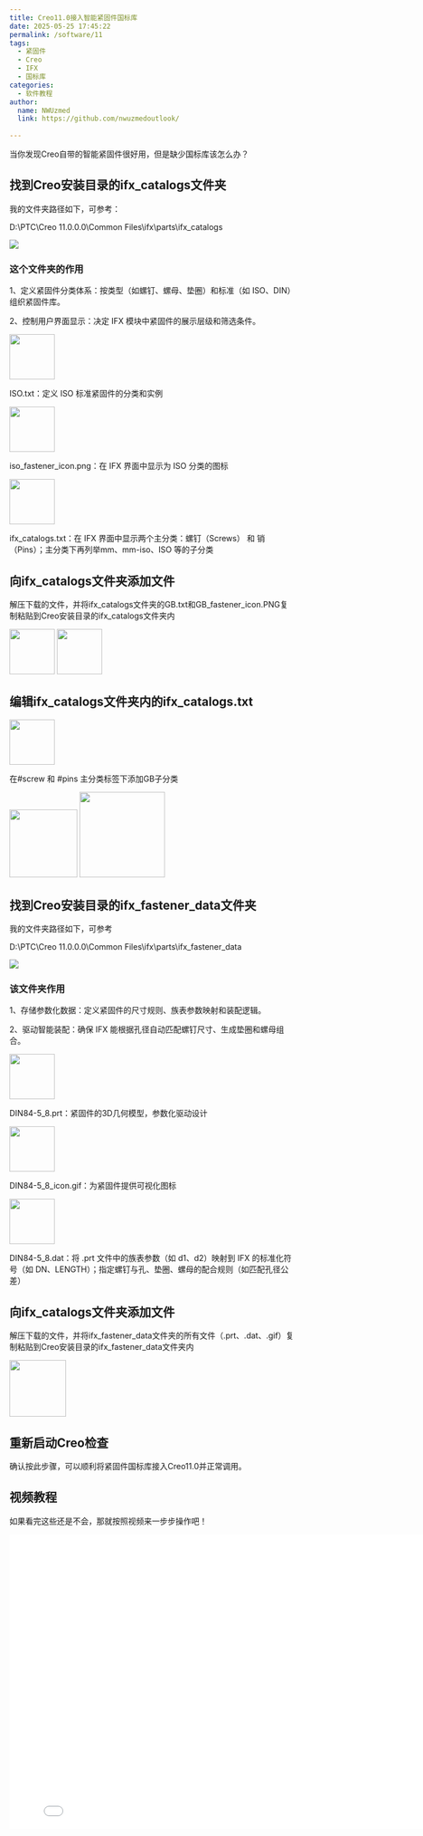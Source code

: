 ```yaml
---
title: Creo11.0接入智能紧固件国标库
date: 2025-05-25 17:45:22
permalink: /software/11
tags: 
  - 紧固件
  - Creo
  - IFX
  - 国标库
categories: 
  - 软件教程
author: 
  name: NWUzmed
  link: https://github.com/nwuzmedoutlook/
  
---
```


当你发现Creo自带的智能紧固件很好用，但是缺少国标库该怎么办？

<!-- more -->


## 找到Creo安装目录的ifx_catalogs文件夹

我的文件夹路径如下，可参考：

D:\PTC\Creo 11.0.0.0\Common Files\ifx\parts\ifx_catalogs

<img src="https://cdn.jsdelivr.net/gh/nwuzmedoutlook/picture-bed/nwuzmed/20250723095629.png"/>

### 这个文件夹的作用

1、定义紧固件分类体系：按类型（如螺钉、螺母、垫圈）和标准（如 ISO、DIN）组织紧固件库。

2、控制用户界面显示：决定 IFX 模块中紧固件的展示层级和筛选条件。

<img src="https://cdn.jsdelivr.net/gh/nwuzmedoutlook/picture-bed/nwuzmed/20250723095714.png" height=80/>

ISO.txt：定义 ISO 标准紧固件的分类和实例

<img src="https://cdn.jsdelivr.net/gh/nwuzmedoutlook/picture-bed/nwuzmed/20250723095741.png" height=80/>

iso_fastener_icon.png：在 IFX 界面中显示为 ISO 分类的图标

<img src="https://cdn.jsdelivr.net/gh/nwuzmedoutlook/picture-bed/nwuzmed/20250723095801.png" height=80/>

ifx_catalogs.txt：在 IFX 界面中显示两个主分类：螺钉（Screws） 和 销（Pins）；主分类下再列举mm、mm-iso、ISO 等的子分类

## 向ifx_catalogs文件夹添加文件

解压下载的文件，并将ifx_catalogs文件夹的GB.txt和GB_fastener_icon.PNG复制粘贴到Creo安装目录的ifx_catalogs文件夹内

<img src="https://cdn.jsdelivr.net/gh/nwuzmedoutlook/picture-bed/nwuzmed/20250723095904.png" height=80/>
<img src="https://cdn.jsdelivr.net/gh/nwuzmedoutlook/picture-bed/nwuzmed/20250723095926.png" height=80/>

## 编辑ifx_catalogs文件夹内的ifx_catalogs.txt

<img src="https://cdn.jsdelivr.net/gh/nwuzmedoutlook/picture-bed/nwuzmed/20250723100812.png" width=80/>

在#screw 和 #pins 主分类标签下添加GB子分类

<img src="https://cdn.jsdelivr.net/gh/nwuzmedoutlook/picture-bed/nwuzmed/20250723100456.png" width=120/>
<img src="https://cdn.jsdelivr.net/gh/nwuzmedoutlook/picture-bed/nwuzmed/20250723100542.png" width=151.5/>

## 找到Creo安装目录的ifx_fastener_data文件夹

我的文件夹路径如下，可参考

D:\PTC\Creo 11.0.0.0\Common Files\ifx\parts\ifx_fastener_data

<img src="https://cdn.jsdelivr.net/gh/nwuzmedoutlook/picture-bed/nwuzmed/20250723101149.png"/>

### 该文件夹作用

1、存储参数化数据：定义紧固件的尺寸规则、族表参数映射和装配逻辑。

2、驱动智能装配：确保 IFX 能根据孔径自动匹配螺钉尺寸、生成垫圈和螺母组合。

<img src="https://cdn.jsdelivr.net/gh/nwuzmedoutlook/picture-bed/nwuzmed/20250723101242.png" height=80/>

DIN84-5_8.prt：紧固件的3D几何模型，参数化驱动设计

<img src="https://cdn.jsdelivr.net/gh/nwuzmedoutlook/picture-bed/nwuzmed/20250723101304.png" height=80/>

DIN84-5_8_icon.gif：为紧固件提供可视化图标

<img src="https://cdn.jsdelivr.net/gh/nwuzmedoutlook/picture-bed/nwuzmed/20250723101327.png" height=80/>

DIN84-5_8.dat：将 .prt 文件中的族表参数（如 d1、d2）映射到 IFX 的标准化符号（如 DN、LENGTH）；指定螺钉与孔、垫圈、螺母的配合规则（如匹配孔径公差）

## 向ifx_catalogs文件夹添加文件

解压下载的文件，并将ifx_fastener_data文件夹的所有文件（.prt、.dat、.gif）复制粘贴到Creo安装目录的ifx_fastener_data文件夹内

<img src="https://cdn.jsdelivr.net/gh/nwuzmedoutlook/picture-bed/nwuzmed/20250723101552.png" height=100/>

## 重新启动Creo检查

确认按此步骤，可以顺利将紧固件国标库接入Creo11.0并正常调用。

## 视频教程

如果看完这些还是不会，那就按照视频来一步步操作吧！


<iframe src="//player.bilibili.com/player.html?isOutside=true&aid=114471045498125&bvid=BV1dk5NzFEiY&cid=29850273373&p=1" scrolling="no" border="0" frameborder="no" framespacing="0" allowfullscreen="true" height="520" width="810"></iframe>